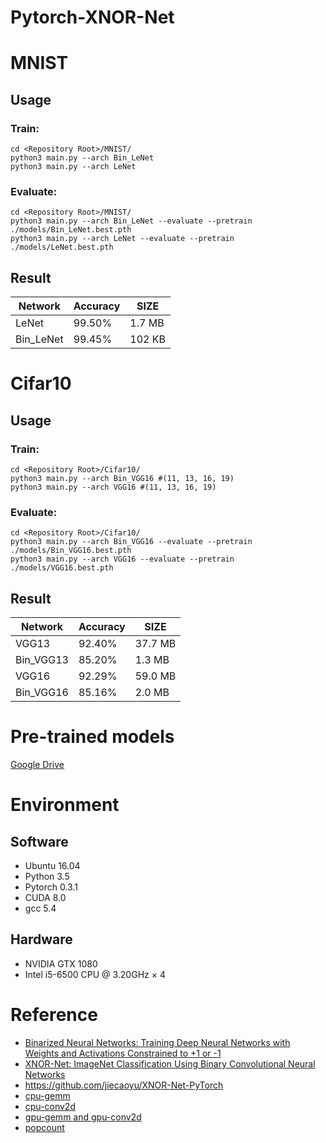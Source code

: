 # Pytorch-XNOR-Net


# MNIST

## Usage
### Train:
~~~shell
cd <Repository Root>/MNIST/
python3 main.py --arch Bin_LeNet
python3 main.py --arch LeNet
~~~
### Evaluate:
~~~shell
cd <Repository Root>/MNIST/
python3 main.py --arch Bin_LeNet --evaluate --pretrain ./models/Bin_LeNet.best.pth
python3 main.py --arch LeNet --evaluate --pretrain ./models/LeNet.best.pth
~~~
## Result
|  Network  | Accuracy |  SIZE   |
|  -------  | -------- |  ----   |
|   LeNet   |  99.50%  |  1.7 MB |
| Bin_LeNet |  99.45%  |  102 KB |


# Cifar10

## Usage
### Train:
~~~shell
cd <Repository Root>/Cifar10/
python3 main.py --arch Bin_VGG16 #(11, 13, 16, 19)
python3 main.py --arch VGG16 #(11, 13, 16, 19)
~~~
### Evaluate:
~~~shell
cd <Repository Root>/Cifar10/
python3 main.py --arch Bin_VGG16 --evaluate --pretrain ./models/Bin_VGG16.best.pth
python3 main.py --arch VGG16 --evaluate --pretrain ./models/VGG16.best.pth
~~~
## Result
|  Network  | Accuracy |  SIZE    |
|  -------  | -------- |  ----    |
|   VGG13   |  92.40%  |  37.7 MB |
| Bin_VGG13 |  85.20%  |  1.3  MB |
|   VGG16   |  92.29%  |  59.0 MB |
| Bin_VGG16 |  85.16%  |  2.0  MB |

# Pre-trained models
[Google Drive](https://drive.google.com/open?id=13KAF89w1-OnGTgHlhblnzBafpz-sTCVT)

# Environment
## Software
* Ubuntu  16.04
* Python  3.5
* Pytorch 0.3.1
* CUDA    8.0
* gcc     5.4

## Hardware

* NVIDIA GTX 1080
* Intel  i5-6500 CPU @ 3.20GHz × 4


# Reference
* [Binarized Neural Networks: Training Deep Neural Networks with Weights and Activations Constrained to +1 or -1](https://arxiv.org/pdf/1602.02830.pdf)
* [XNOR-Net: ImageNet Classification Using Binary Convolutional Neural Networks](https://arxiv.org/pdf/1603.05279.pdf)
* https://github.com/jiecaoyu/XNOR-Net-PyTorch
* [cpu-gemm](http://apfel.mathematik.uni-ulm.de/~lehn/sghpc/gemm/page02/index.html)
* [cpu-conv2d](https://github.com/pytorch/pytorch/blob/f23feca681c5066c70f0fe1516fc2e269d615e93/aten/src/THNN/generic/SpatialConvolutionMM.c)
* [gpu-gemm and gpu-conv2d](https://github.com/1adrianb/bnn.torch/blob/master/BinarySpatialConvolution.cu)
* [popcount](https://github.com/kimwalisch/libpopcnt)
